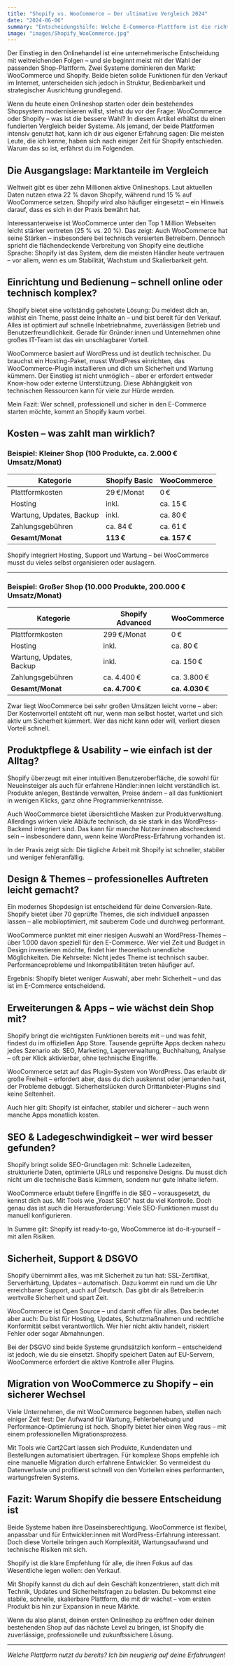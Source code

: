 ```yaml
---
title: "Shopify vs. WooCommerce – Der ultimative Vergleich 2024"
date: "2024-06-06"
summary: "Entscheidungshilfe: Welche E-Commerce-Plattform ist die richtige für dein Business?"
image: "images/Shopify_WooCommerce.jpg"
---
```


Der Einstieg in den Onlinehandel ist eine unternehmerische Entscheidung mit weitreichenden Folgen – und sie beginnt meist mit der Wahl der passenden Shop-Plattform. Zwei Systeme dominieren den Markt: WooCommerce und Shopify. Beide bieten solide Funktionen für den Verkauf im Internet, unterscheiden sich jedoch in Struktur, Bedienbarkeit und strategischer Ausrichtung grundlegend.

Wenn du heute einen Onlineshop starten oder dein bestehendes Shopsystem modernisieren willst, stehst du vor der Frage: WooCommerce oder Shopify – was ist die bessere Wahl? In diesem Artikel erhältst du einen fundierten Vergleich beider Systeme. Als jemand, der beide Plattformen intensiv genutzt hat, kann ich dir aus eigener Erfahrung sagen: Die meisten Leute, die ich kenne, haben sich nach einiger Zeit für Shopify entschieden. Warum das so ist, erfährst du im Folgenden.

## Die Ausgangslage: Marktanteile im Vergleich

Weltweit gibt es über zehn Millionen aktive Onlineshops. Laut aktuellen Daten nutzen etwa 22 % davon Shopify, während rund 15 % auf WooCommerce setzen. Shopify wird also häufiger eingesetzt – ein Hinweis darauf, dass es sich in der Praxis bewährt hat.

Interessanterweise ist WooCommerce unter den Top 1 Million Webseiten leicht stärker vertreten (25 % vs. 20 %). Das zeigt: Auch WooCommerce hat seine Stärken – insbesondere bei technisch versierten Betreibern. Dennoch spricht die flächendeckende Verbreitung von Shopify eine deutliche Sprache: Shopify ist das System, dem die meisten Händler heute vertrauen – vor allem, wenn es um Stabilität, Wachstum und Skalierbarkeit geht.

## Einrichtung und Bedienung – schnell online oder technisch komplex?

Shopify bietet eine vollständig gehostete Lösung: Du meldest dich an, wählst ein Theme, passt deine Inhalte an – und bist bereit für den Verkauf. Alles ist optimiert auf schnelle Inbetriebnahme, zuverlässigen Betrieb und Benutzerfreundlichkeit. Gerade für Gründer:innen und Unternehmen ohne großes IT-Team ist das ein unschlagbarer Vorteil.

WooCommerce basiert auf WordPress und ist deutlich technischer. Du brauchst ein Hosting-Paket, musst WordPress einrichten, das WooCommerce-Plugin installieren und dich um Sicherheit und Wartung kümmern. Der Einstieg ist nicht unmöglich – aber er erfordert entweder Know-how oder externe Unterstützung. Diese Abhängigkeit von technischen Ressourcen kann für viele zur Hürde werden.

Mein Fazit: Wer schnell, professionell und sicher in den E-Commerce starten möchte, kommt an Shopify kaum vorbei.

## Kosten – was zahlt man wirklich?

### Beispiel: Kleiner Shop (100 Produkte, ca. 2.000 € Umsatz/Monat)

| Kategorie                | Shopify Basic   | WooCommerce  |
|--------------------------|----------------|--------------|
| Plattformkosten          | 29 €/Monat     | 0 €          |
| Hosting                  | inkl.          | ca. 15 €     |
| Wartung, Updates, Backup | inkl.          | ca. 80 €     |
| Zahlungsgebühren         | ca. 84 €       | ca. 61 €     |
| **Gesamt/Monat**         | **113 €**      | **ca. 157 €**|

Shopify integriert Hosting, Support und Wartung – bei WooCommerce musst du vieles selbst organisieren oder auslagern.

---

### Beispiel: Großer Shop (10.000 Produkte, 200.000 € Umsatz/Monat)

| Kategorie                | Shopify Advanced | WooCommerce  |
|--------------------------|------------------|--------------|
| Plattformkosten          | 299 €/Monat      | 0 €          |
| Hosting                  | inkl.            | ca. 80 €     |
| Wartung, Updates, Backup | inkl.            | ca. 150 €    |
| Zahlungsgebühren         | ca. 4.400 €      | ca. 3.800 €  |
| **Gesamt/Monat**         | **ca. 4.700 €**  | **ca. 4.030 €** |

Zwar liegt WooCommerce bei sehr großen Umsätzen leicht vorne – aber: Der Kostenvorteil entsteht oft nur, wenn man selbst hostet, wartet und sich aktiv um Sicherheit kümmert. Wer das nicht kann oder will, verliert diesen Vorteil schnell.

## Produktpflege & Usability – wie einfach ist der Alltag?

Shopify überzeugt mit einer intuitiven Benutzeroberfläche, die sowohl für Neueinsteiger als auch für erfahrene Händler:innen leicht verständlich ist. Produkte anlegen, Bestände verwalten, Preise ändern – all das funktioniert in wenigen Klicks, ganz ohne Programmierkenntnisse.

Auch WooCommerce bietet übersichtliche Masken zur Produktverwaltung. Allerdings wirken viele Abläufe technisch, da sie stark in das WordPress-Backend integriert sind. Das kann für manche Nutzer:innen abschreckend sein – insbesondere dann, wenn keine WordPress-Erfahrung vorhanden ist.

In der Praxis zeigt sich: Die tägliche Arbeit mit Shopify ist schneller, stabiler und weniger fehleranfällig.

## Design & Themes – professionelles Auftreten leicht gemacht?

Ein modernes Shopdesign ist entscheidend für deine Conversion-Rate. Shopify bietet über 70 geprüfte Themes, die sich individuell anpassen lassen – alle mobiloptimiert, mit sauberem Code und durchweg performant.

WooCommerce punktet mit einer riesigen Auswahl an WordPress-Themes – über 1.000 davon speziell für den E-Commerce. Wer viel Zeit und Budget in Design investieren möchte, findet hier theoretisch unendliche Möglichkeiten. Die Kehrseite: Nicht jedes Theme ist technisch sauber. Performanceprobleme und Inkompatibilitäten treten häufiger auf.

Ergebnis: Shopify bietet weniger Auswahl, aber mehr Sicherheit – und das ist im E-Commerce entscheidend.

## Erweiterungen & Apps – wie wächst dein Shop mit?

Shopify bringt die wichtigsten Funktionen bereits mit – und was fehlt, findest du im offiziellen App Store. Tausende geprüfte Apps decken nahezu jedes Szenario ab: SEO, Marketing, Lagerverwaltung, Buchhaltung, Analyse – oft per Klick aktivierbar, ohne technische Eingriffe.

WooCommerce setzt auf das Plugin-System von WordPress. Das erlaubt dir große Freiheit – erfordert aber, dass du dich auskennst oder jemanden hast, der Probleme debuggt. Sicherheitslücken durch Drittanbieter-Plugins sind keine Seltenheit.

Auch hier gilt: Shopify ist einfacher, stabiler und sicherer – auch wenn manche Apps monatlich kosten.

## SEO & Ladegeschwindigkeit – wer wird besser gefunden?

Shopify bringt solide SEO-Grundlagen mit: Schnelle Ladezeiten, strukturierte Daten, optimierte URLs und responsive Designs. Du musst dich nicht um die technische Basis kümmern, sondern nur gute Inhalte liefern.

WooCommerce erlaubt tiefere Eingriffe in die SEO – vorausgesetzt, du kennst dich aus. Mit Tools wie „Yoast SEO" hast du viel Kontrolle. Doch genau das ist auch die Herausforderung: Viele SEO-Funktionen musst du manuell konfigurieren.

In Summe gilt: Shopify ist ready-to-go, WooCommerce ist do-it-yourself – mit allen Risiken.

## Sicherheit, Support & DSGVO

Shopify übernimmt alles, was mit Sicherheit zu tun hat: SSL-Zertifikat, Serverhärtung, Updates – automatisch. Dazu kommt ein rund um die Uhr erreichbarer Support, auch auf Deutsch. Das gibt dir als Betreiber:in wertvolle Sicherheit und spart Zeit.

WooCommerce ist Open Source – und damit offen für alles. Das bedeutet aber auch: Du bist für Hosting, Updates, Schutzmaßnahmen und rechtliche Konformität selbst verantwortlich. Wer hier nicht aktiv handelt, riskiert Fehler oder sogar Abmahnungen.

Bei der DSGVO sind beide Systeme grundsätzlich konform – entscheidend ist jedoch, wie du sie einsetzt. Shopify speichert Daten auf EU-Servern, WooCommerce erfordert die aktive Kontrolle aller Plugins.

## Migration von WooCommerce zu Shopify – ein sicherer Wechsel

Viele Unternehmen, die mit WooCommerce begonnen haben, stellen nach einiger Zeit fest: Der Aufwand für Wartung, Fehlerbehebung und Performance-Optimierung ist hoch. Shopify bietet hier einen Weg raus – mit einem professionellen Migrationsprozess.

Mit Tools wie Cart2Cart lassen sich Produkte, Kundendaten und Bestellungen automatisiert übertragen. Für komplexe Shops empfehle ich eine manuelle Migration durch erfahrene Entwickler. So vermeidest du Datenverluste und profitierst schnell von den Vorteilen eines performanten, wartungsfreien Systems.

## Fazit: Warum Shopify die bessere Entscheidung ist

Beide Systeme haben ihre Daseinsberechtigung. WooCommerce ist flexibel, anpassbar und für Entwickler:innen mit WordPress-Erfahrung interessant. Doch diese Vorteile bringen auch Komplexität, Wartungsaufwand und technische Risiken mit sich.

Shopify ist die klare Empfehlung für alle, die ihren Fokus auf das Wesentliche legen wollen: den Verkauf.

Mit Shopify kannst du dich auf dein Geschäft konzentrieren, statt dich mit Technik, Updates und Sicherheitsfragen zu belasten. Du bekommst eine stabile, schnelle, skalierbare Plattform, die mit dir wächst – vom ersten Produkt bis hin zur Expansion in neue Märkte.

Wenn du also planst, deinen ersten Onlineshop zu eröffnen oder deinen bestehenden Shop auf das nächste Level zu bringen, ist Shopify die zuverlässige, professionelle und zukunftssichere Lösung.

---

*Welche Plattform nutzt du bereits? Ich bin neugierig auf deine Erfahrungen!* 